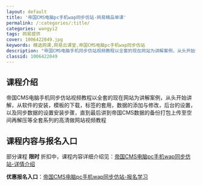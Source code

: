 ```yaml
---
layout: default
title: '帝国CMS电脑pc手机wap同步仿站-网易精品单课'
permalink: /:categories/:title/
categories: wangyi2
tags: 网易提供
cover: 1006422049.jpg
keywords: 精选网课,网易云课堂,帝国CMS电脑pc手机wap同步仿站
description: "帝国CMS电脑手机同步仿站视频教程以全套的现在网站为讲解案例，从头开始讲解，从软件的安装，模板的下载，标签的套用，数据的添加与修改，后台的设置，以及同步数据的设置安装步骤，直到最后讲到帝国C"
classid: 1006422049
---
```


## 课程介绍

帝国CMS电脑手机同步仿站视频教程以全套的现在网站为讲解案例，从头开始讲解，从软件的安装，模板的下载，标签的套用，数据的添加与修改，后台的设置，以及同步数据的设置安装步骤，直到最后讲到帝国CMS数据的备份打包上传至空间再解压等全套系列的高清做网站视频教程

## 课程内容与报名入口

部分课程 **限时** 折扣中，课程内容详细介绍见：[帝国CMS电脑pc手机wap同步仿站-详情介绍](https://study.163.com/course/introduction/1006422049.htm?share=1&shareId=1025206652&utm_campaign=share&utm_medium=iphoneShare&utm_source=&utm_u=1025206652)

**优惠报名入口**：[帝国CMS电脑pc手机wap同步仿站-报名学习](https://study.163.com/course/introduction/1006422049.htm?share=1&shareId=1025206652&utm_campaign=share&utm_medium=iphoneShare&utm_source=&utm_u=1025206652)

